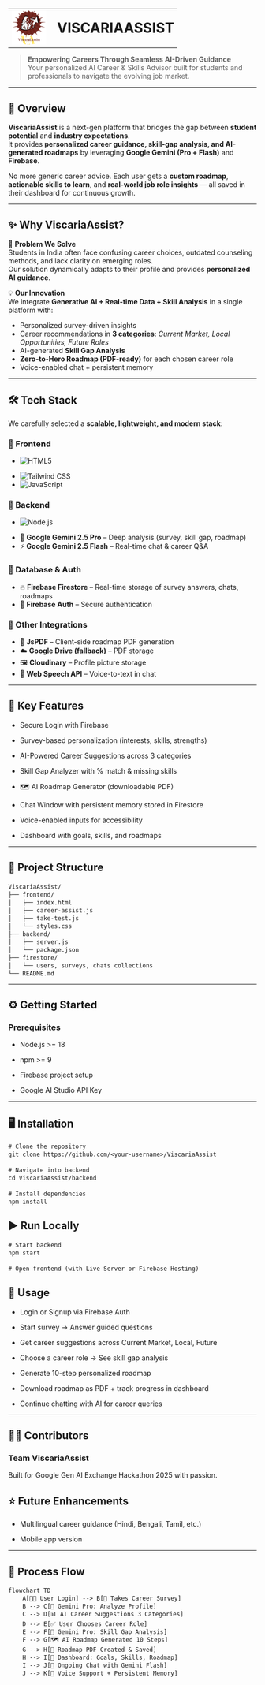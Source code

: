 
<table>
  <tr>
    <td>
      <img src=https://github.com/Nisha-Mallick/ViscaraiAssist/blob/main/Clogo_image.png
           alt="ViscariaAssist Logo" width="70" height="70"/>
    </td>
    <td style="padding-left: 15px; vertical-align: middle;">
      <h1 style="margin: 0;">VISCARIAASSIST</h1>
    </td>
  </tr>
</table>

> **Empowering Careers Through Seamless AI-Driven Guidance**  
Your personalized AI Career & Skills Advisor built for students and professionals to navigate the evolving job market.

---

## 🚀 Overview

**ViscariaAssist** is a next-gen platform that bridges the gap between **student potential** and **industry expectations**.  
It provides **personalized career guidance, skill-gap analysis, and AI-generated roadmaps** by leveraging **Google Gemini (Pro + Flash)** and **Firebase**.  

No more generic career advice. Each user gets a **custom roadmap**, **actionable skills to learn**, and **real-world job role insights** — all saved in their dashboard for continuous growth.

---

## ✨ Why ViscariaAssist?

🎯 **Problem We Solve**  
Students in India often face confusing career choices, outdated counseling methods, and lack clarity on emerging roles.  
Our solution dynamically adapts to their profile and provides **personalized AI guidance**.

💡 **Our Innovation**  
We integrate **Generative AI + Real-time Data + Skill Analysis** in a single platform with:  
- Personalized survey-driven insights  
- Career recommendations in **3 categories**: *Current Market, Local Opportunities, Future Roles*  
- AI-generated **Skill Gap Analysis**  
- **Zero-to-Hero Roadmap (PDF-ready)** for each chosen career role  
- Voice-enabled chat + persistent memory  

---

## 🛠️ Tech Stack

We carefully selected a **scalable, lightweight, and modern stack**:

### 🔹 Frontend
- <p><img src="https://img.shields.io/badge/HTML5-E34F26?logo=html5&logoColor=white" alt="HTML5"/>
-  <img src="https://img.shields.io/badge/Tailwind_CSS-06B6D4?logo=tailwind-css&logoColor=white" alt="Tailwind CSS"/>
-  <img src="https://img.shields.io/badge/JavaScript-F7DF1E?logo=javascript&logoColor=black" alt="JavaScript"/>
</p>

### 🔹 Backend
- <p> <img src="https://img.shields.io/badge/Node.js-43853D?logo=node.js&logoColor=white" alt="Node.js"/></p>
- 🤖 **Google Gemini 2.5 Pro** – Deep analysis (survey, skill gap, roadmap)  
- ⚡ **Google Gemini 2.5 Flash** – Real-time chat & career Q&A  

### 🔹 Database & Auth
- 🔥 **Firebase Firestore** – Real-time storage of survey answers, chats, roadmaps  
- 🔑 **Firebase Auth** – Secure authentication  

### 🔹 Other Integrations
- 📄 **JsPDF** – Client-side roadmap PDF generation  
- ☁️ **Google Drive (fallback)** – PDF storage  
- 🖼️ **Cloudinary** – Profile picture storage  
- 🎤 **Web Speech API** – Voice-to-text in chat  

---

## 📸 Key Features

-  Secure Login with Firebase

-  Survey-based personalization (interests, skills, strengths)

-  AI-Powered Career Suggestions across 3 categories

-  Skill Gap Analyzer with % match & missing skills

- 🗺 AI Roadmap Generator (downloadable PDF)

-  Chat Window with persistent memory stored in Firestore

 -  Voice-enabled inputs for accessibility

-  Dashboard with goals, skills, and roadmaps

---


## 📂 Project Structure

```
ViscariaAssist/
├── frontend/
│   ├── index.html
│   ├── career-assist.js
│   ├── take-test.js
│   └── styles.css
├── backend/
│   ├── server.js
│   └── package.json
├── firestore/
│   └── users, surveys, chats collections
└── README.md
```

---
## ⚙️ Getting Started
### Prerequisites

- Node.js >= 18

- npm >= 9

- Firebase project setup

- Google AI Studio API Key

---

## 🖥️ Installation
```
# Clone the repository
git clone https://github.com/<your-username>/ViscariaAssist

# Navigate into backend
cd ViscariaAssist/backend

# Install dependencies
npm install
```
## ▶️ Run Locally
```
# Start backend
npm start

# Open frontend (with Live Server or Firebase Hosting)
```
## 📖 Usage

- Login or Signup via Firebase Auth

- Start survey → Answer guided questions

- Get career suggestions across Current Market, Local, Future

- Choose a career role → See skill gap analysis

- Generate 10-step personalized roadmap

- Download roadmap as PDF + track progress in dashboard

- Continue chatting with AI for career queries

---

## 🧑‍💻 Contributors

### Team ViscariaAssist
Built for Google Gen AI Exchange Hackathon 2025 with passion.

## ⭐ Future Enhancements
- Multilingual career guidance (Hindi, Bengali, Tamil, etc.)

-  Mobile app version
  
---  
## 🔄 Process Flow

```mermaid
flowchart TD
    A[👩‍🎓 User Login] --> B[📝 Takes Career Survey]
    B --> C[🤖 Gemini Pro: Analyze Profile]
    C --> D[📊 AI Career Suggestions 3 Categories]
    D --> E[✅ User Chooses Career Role]
    E --> F[🔎 Gemini Pro: Skill Gap Analysis]
    F --> G[🗺️ AI Roadmap Generated 10 Steps]
    G --> H[📄 Roadmap PDF Created & Saved]
    H --> I[📌 Dashboard: Goals, Skills, Roadmap]
    I --> J[💬 Ongoing Chat with Gemini Flash]
    J --> K[🎤 Voice Support + Persistent Memory]
